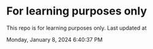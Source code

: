 # For learning purposes only
This repo is for learning purposes only.
Last updated at

Monday, January 8, 2024 6:40:37 PM

